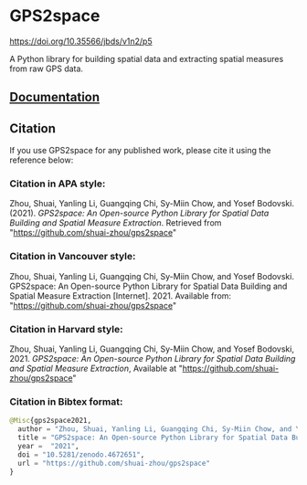 # GPS2space 
https://doi.org/10.35566/jbds/v1n2/p5

A Python library for building spatial data and extracting spatial measures from raw GPS data.

## [Documentation](https://gps2space.readthedocs.io/en/latest/)

## Citation

If you use GPS2space for any published work, please cite it using the reference below:

### Citation in APA style:
Zhou, Shuai, Yanling Li, Guangqing Chi, Sy-Miin Chow, and Yosef Bodovski. (2021). *GPS2space: An Open-source Python Library for Spatial Data Building and Spatial Measure Extraction*. Retrieved from "https://github.com/shuai-zhou/gps2space"

### Citation in Vancouver style:
Zhou, Shuai, Yanling Li, Guangqing Chi, Sy-Miin Chow, and Yosef Bodovski. GPS2space: An Open-source Python Library for Spatial Data Building and Spatial Measure Extraction [Internet]. 2021. Available from: "https://github.com/shuai-zhou/gps2space"

### Citation in Harvard style:
Zhou, Shuai, Yanling Li, Guangqing Chi, Sy-Miin Chow, and Yosef Bodovski, 2021. *GPS2space: An Open-source Python Library for Spatial Data Building and Spatial Measure Extraction*, Available at "https://github.com/shuai-zhou/gps2space"

### Citation in Bibtex format:
```python
@Misc{gps2space2021,
  author = "Zhou, Shuai, Yanling Li, Guangqing Chi, Sy-Miin Chow, and Yosef Bodovski",
  title = "GPS2space: An Open-source Python Library for Spatial Data Building and Spatial Measure Extraction",
  year =  "2021",
  doi = "10.5281/zenodo.4672651",
  url = "https://github.com/shuai-zhou/gps2space"
}
```
